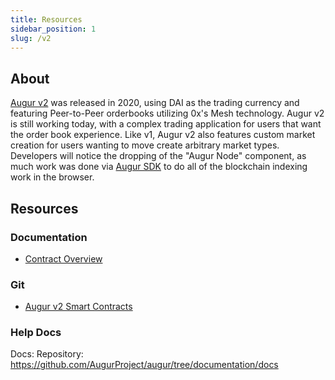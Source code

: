 ```yaml
---
title: Resources
sidebar_position: 1
slug: /v2
---
```


## About
[Augur v2](/v2) was released in 2020, using DAI as the trading currency and featuring Peer-to-Peer orderbooks utilizing 0x's Mesh technology. Augur v2 is still working today, with a complex trading application for users that want the order book experience. Like v1, Augur v2 also features custom market creation for users wanting to move create arbitrary market types. Developers will notice the dropping of the "Augur Node" component, as much work was done via [Augur SDK](https://github.com/AugurProject/augur/packages/augur-sdk) to do all of the blockchain indexing work in the browser.

## Resources
### Documentation
- [Contract Overview](/v2/contract-overview)

### Git
- [Augur v2 Smart Contracts](https://github.com/AugurProject/augur)

### Help Docs
Docs:
Repository: https://github.com/AugurProject/augur/tree/documentation/docs
